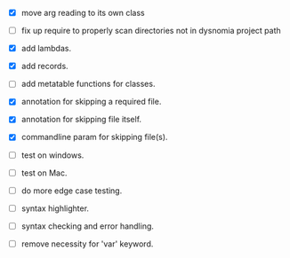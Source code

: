 

- [x] move arg reading to its own class
- [ ] fix up require to properly scan directories not in dysnomia project path
- [x] add lambdas.
- [x] add records.
- [ ] add metatable functions for classes.
- [x] annotation for skipping a required file. 
- [x] annotation for skipping file itself.
- [x] commandline param for skipping file(s).
- [ ] test on windows.
- [ ] test on Mac.
- [ ] do more edge case testing.
- [ ] syntax highlighter.
- [ ] syntax checking and error handling.
- [ ] remove necessity for 'var' keyword.



